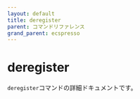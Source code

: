 ```yaml
---
layout: default
title: deregister
parent: コマンドリファレンス
grand_parent: ecspresso
---
```


# deregister

`deregister`コマンドの詳細ドキュメントです。
